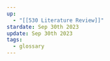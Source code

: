 ```yaml
---
up:
  - "[[530 Literature Review]]"
stardate: Sep 30th 2023
update: Sep 30th 2023
tags:
  - glossary
---
```


